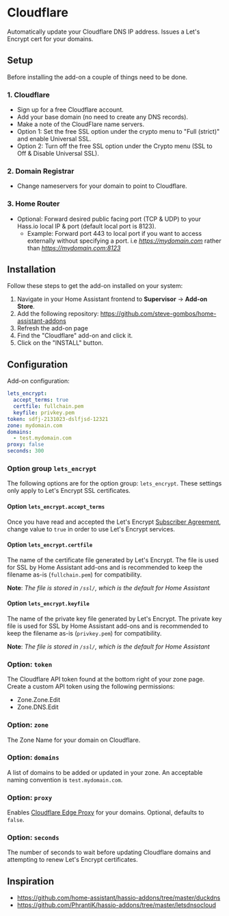 # Cloudflare

Automatically update your Cloudflare DNS IP address.  Issues a Let's Encrypt cert for your domains.

## Setup

Before installing the add-on a couple of things need to be done.

### 1. Cloudflare 
  - Sign up for a free Cloudflare account.
  - Add your base domain (no need to create any DNS records).
  - Make a note of the CloudFlare name servers.
  - Option 1: Set the free SSL option under the crypto menu to "Full (strict)" and enable Universal SSL.
  - Option 2: Turn off the free SSL option under the Crypto menu (SSL to Off & Disable Universal SSL).

### 2. Domain Registrar
  - Change nameservers for your domain to point to Cloudflare.

### 3. Home Router
  - Optional: Forward desired public facing port (TCP & UDP) to your Hass.io local IP & port (default local port is 8123).
    - Example: Forward port 443 to local port if you want to access externally without specifying a port. i.e *https://mydomain.com* rather than *https://mydomain.com:8123*

## Installation

Follow these steps to get the add-on installed on your system:

1. Navigate in your Home Assistant frontend to **Supervisor** -> **Add-on Store**.
2. Add the following repository: https://github.com/steve-gombos/home-assistant-addons
3. Refresh the add-on page
4. Find the "Cloudflare" add-on and click it.
5. Click on the "INSTALL" button.

## Configuration

Add-on configuration:

```yaml
lets_encrypt:
  accept_terms: true
  certfile: fullchain.pem
  keyfile: privkey.pem
token: sdfj-2131023-dslfjsd-12321
zone: mydomain.com
domains:
  - test.mydomain.com
proxy: false
seconds: 300
```

### Option group `lets_encrypt`

The following options are for the option group: `lets_encrypt`. These settings
only apply to Let's Encrypt SSL certificates.

#### Option `lets_encrypt.accept_terms`

Once you have read and accepted the Let's Encrypt [Subscriber Agreement](https://letsencrypt.org/repository/), change value to `true` in order to use Let's Encrypt services.

#### Option `lets_encrypt.certfile`

The name of the certificate file generated by Let's Encrypt. The file is used for SSL by Home Assistant add-ons and is recommended to keep the filename as-is (`fullchain.pem`) for compatibility.

**Note**: *The file is stored in `/ssl/`, which is the default for Home Assistant*

#### Option `lets_encrypt.keyfile`

The name of the private key file generated by Let's Encrypt. The private key file is used for SSL by Home Assistant add-ons and is recommended to keep the filename as-is (`privkey.pem`) for compatibility.

**Note**: *The file is stored in `/ssl/`, which is the default for Home Assistant*

### Option: `token`

The Cloudflare API token found at the bottom right of your zone page.  Create a custom API token using the following permissions:
* Zone.Zone.Edit
* Zone.DNS.Edit

### Option: `zone`

The Zone Name for your domain on Cloudflare. 

### Option: `domains`

A list of domains to be added or updated in your zone. An acceptable naming convention is `test.mydomain.com`.

### Option: `proxy`

Enables [Cloudflare Edge Proxy](https://support.cloudflare.com/hc/en-us/articles/205177068) for your domains. Optional, defaults to `false`.

### Option: `seconds`

The number of seconds to wait before updating Cloudflare domains and attempting to renew Let's Encrypt certificates.

## Inspiration

* https://github.com/home-assistant/hassio-addons/tree/master/duckdns
* https://github.com/PhrantiK/hassio-addons/tree/master/letsdnsocloud
